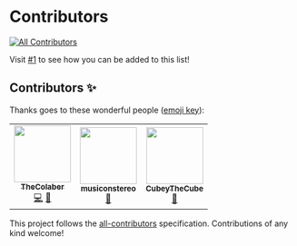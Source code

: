 # Contributors
<!-- ALL-CONTRIBUTORS-BADGE:START - Do not remove or modify this section -->
[![All Contributors](https://img.shields.io/badge/all_contributors-2-orange.svg?style=flat-square)](#contributors-)
<!-- ALL-CONTRIBUTORS-BADGE:END -->

Visit [#1](https://github.com/FlagClicked/Contributors/issues/1) to see how you can be added to this list!

## Contributors ✨

Thanks goes to these wonderful people ([emoji key](https://allcontributors.org/docs/en/emoji-key)):

<!-- ALL-CONTRIBUTORS-LIST:START - Do not remove or modify this section -->
<!-- prettier-ignore-start -->
<!-- markdownlint-disable -->
<table>
  <tr>
    <td align="center"><a href="https://scratch.mit.edu/users/TheColaber/"><img src="https://avatars.githubusercontent.com/u/72760579?v=4?s=100" width="100px;" alt=""/><br /><sub><b>TheColaber</b></sub></a><br /><a href="https://github.com/FlagClicked/Contributors/commits?author=TheColaber" title="Code">💻</a> <a href="#ideas-TheColaber" title="Ideas, Planning, & Feedback">🤔</a></td>
    <td align="center"><a href="https://github.com/MusicOnStereo"><img src="https://avatars.githubusercontent.com/u/80660200?v=4?s=100" width="100px;" alt=""/><br /><sub><b>musiconstereo</b></sub></a><br /><a href="#ideas-musiconstereo" title="Ideas, Planning, & Feedback">🤔</a></td>
    <td align="center"><a href="https://github.com/CubeyTheCube"><img src="https://avatars.githubusercontent.com/u/72284516?v=4?s=100" width="100px;" alt=""/><br /><sub><b>CubeyTheCube</b></sub></a><br /><a href="#ideas-CubeyTheCube" title="Ideas, Planning, & Feedback">🤔</a></td>
  </tr>
</table>

<!-- markdownlint-restore -->
<!-- prettier-ignore-end -->

<!-- ALL-CONTRIBUTORS-LIST:END -->

This project follows the [all-contributors](https://github.com/all-contributors/all-contributors) specification. Contributions of any kind welcome!
